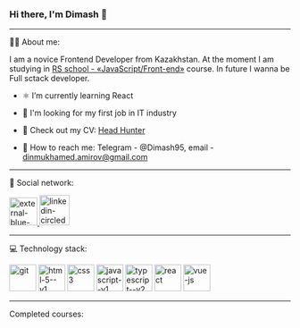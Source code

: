 ### Hi there, I'm Dimash 👋
---
👨‍💻 About me:

I am a novice Frontend Developer from Kazakhstan. At the moment I am studying in [RS school - «JavaScript/Front-end»](https://rs.school/js/) course. In future I wanna be Full sctack developer.

- ⚛️ I’m currently learning React

- 🕺 I'm looking for my first job in IT industry
  
- 📄 Check out my CV: [Head Hunter]([https://dimash95.github.io/rsschool-cv/](https://hh.kz/resume/b6ebaf9bff096cd1370039ed1f37506742786c?hhtmFrom=resume_list))

- 📱 How to reach me: Telegram - @Dimash95, email - dinmukhamed.amirov@gmail.com
---
🤝 Social network:

[<img width="50" height="50" src="https://img.icons8.com/external-flat-icons-inmotus-design/67/external-blue-telegram-flat-icons-inmotus-design.png" alt="external-blue-telegram-flat-icons-inmotus-design"/>
](https://t.me/Dimash95)
[<img width="54" height="54" src="https://img.icons8.com/color/48/linkedin-circled--v3.png" alt="linkedin-circled--v3"/>](https://www.linkedin.com/in/dinmukhamed-amirov-4b520726b/)

---
💻 Technology stack:

<img width="48" height="48" src="https://img.icons8.com/color/48/git.png" alt="git"/> <img width="48" height="48" src="https://img.icons8.com/color/48/html-5--v1.png" alt="html-5--v1"/>
<img width="48" height="48" src="https://img.icons8.com/fluency/48/css3.png" alt="css3"/>
<img width="48" height="48" src="https://img.icons8.com/color/48/javascript--v1.png" alt="javascript--v1"/>
<img width="48" height="48" src="https://img.icons8.com/fluency/48/typescript--v2.png" alt="typescript--v2"/>
<img width="48" height="48" src="https://img.icons8.com/plasticine/100/react.png" alt="react"/>
<img width="48" height="48" src="https://img.icons8.com/color/48/vue-js.png" alt="vue-js"/>

---
Completed courses:


